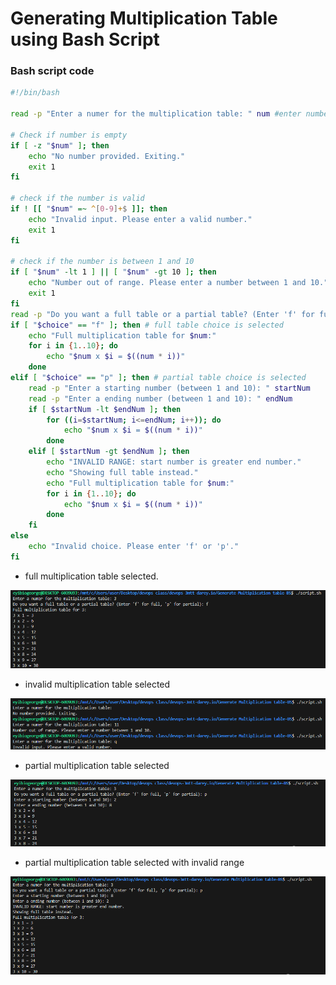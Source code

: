 # Generating Multiplication Table using Bash Script

### Bash script code

```bash
#!/bin/bash

read -p "Enter a numer for the multiplication table: " num #enter number for multiplication table

# Check if number is empty
if [ -z "$num" ]; then
    echo "No number provided. Exiting."
    exit 1
fi

# check if the number is valid
if ! [[ "$num" =~ ^[0-9]+$ ]]; then
    echo "Invalid input. Please enter a valid number."
    exit 1
fi

# check if the number is between 1 and 10
if [ "$num" -lt 1 ] || [ "$num" -gt 10 ]; then
    echo "Number out of range. Please enter a number between 1 and 10."
    exit 1
fi
read -p "Do you want a full table or a partial table? (Enter 'f' for full, 'p' for partial): " choice
if [ "$choice" == "f" ]; then # full table choice is selected
    echo "Full multiplication table for $num:"
    for i in {1..10}; do
        echo "$num x $i = $((num * i))"
    done
elif [ "$choice" == "p" ]; then # partial table choice is selected
    read -p "Enter a starting number (between 1 and 10): " startNum
    read -p "Enter a ending number (between 1 and 10): " endNum
    if [ $startNum -lt $endNum ]; then
        for ((i=$startNum; i<=endNum; i++)); do
            echo "$num x $i = $((num * i))"
        done
    elif [ $startNum -gt $endNum ]; then
        echo "INVALID RANGE: start number is greater end number."
        echo "Showing full table instead."
        echo "Full multiplication table for $num:"
        for i in {1..10}; do
            echo "$num x $i = $((num * i))"
        done
    fi
else
    echo "Invalid choice. Please enter 'f' or 'p'."
fi
```
- full multiplication table selected.

![](img/1.%20full%20multiple.PNG)

- invalid multiplication table selected

![](img/4.%20invalid%20input.PNG)

- partial multiplication table selected

![](img/2.%20partial%20multiple.PNG)

- partial multiplication table selected with invalid range

![](img/3.%20invalid%20range.PNG)

